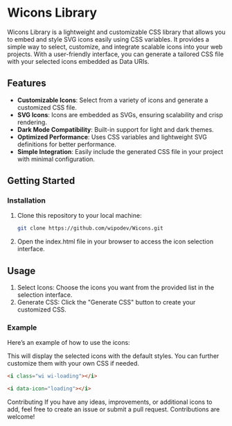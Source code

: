 # Wicons Library

Wicons Library is a lightweight and customizable CSS library that allows you to embed and style SVG icons easily using CSS variables. It provides a simple way to select, customize, and integrate scalable icons into your web projects. With a user-friendly interface, you can generate a tailored CSS file with your selected icons embedded as Data URIs.

## Features

- **Customizable Icons**: Select from a variety of icons and generate a customized CSS file.
- **SVG Icons**: Icons are embedded as SVGs, ensuring scalability and crisp rendering.
- **Dark Mode Compatibility**: Built-in support for light and dark themes.
- **Optimized Performance**: Uses CSS variables and lightweight SVG definitions for better performance.
- **Simple Integration**: Easily include the generated CSS file in your project with minimal configuration.

## Getting Started

### Installation

1. Clone this repository to your local machine:

   ```bash
   git clone https://github.com/wipodev/Wicons.git
   ```

2. Open the index.html file in your browser to access the icon selection interface.

## Usage

1. Select Icons: Choose the icons you want from the provided list in the selection interface.
2. Generate CSS: Click the "Generate CSS" button to create your customized CSS.

### Example

Here’s an example of how to use the icons:

This will display the selected icons with the default styles. You can further customize them with your own CSS if needed.

```html
<i class="wi wi-loading"></i>

<i data-icon="loading"></i>
```

Contributing
If you have any ideas, improvements, or additional icons to add, feel free to create an issue or submit a pull request. Contributions are welcome!
